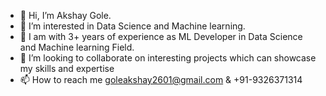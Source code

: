 - 👋 Hi, I’m Akshay Gole.
- 👀 I’m interested in Data Science and Machine learning.
- 🌱 I am with 3+ years of experience as ML Developer in Data Science and Machine learning Field.
- 💞️ I’m looking to collaborate on interesting projects which can showcase my skills and expertise
- 📫 How to reach me goleakshay2601@gmail.com & +91-9326371314

<!---
goleakshay/goleakshay is a ✨ special ✨ repository because its `README.md` (this file) appears on your GitHub profile.
You can click the Preview link to take a look at your changes.
--->
